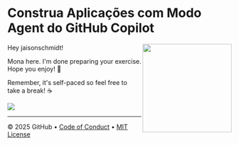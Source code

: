 # Construa Aplicações com Modo Agent do GitHub Copilot

<img src="https://octodex.github.com/images/Professortocat_v2.png" align="right" height="200px" />

Hey jaisonschmidt!

Mona here. I'm done preparing your exercise. Hope you enjoy! 💚

Remember, it's self-paced so feel free to take a break! ☕️

[![](https://img.shields.io/badge/Go%20to%20Exercise-%E2%86%92-1f883d?style=for-the-badge&logo=github&labelColor=197935)](https://github.com/jaisonschmidt/skills-build-applications-w-copilot-agent-mode4/issues/1)

---

&copy; 2025 GitHub &bull; [Code of Conduct](https://www.contributor-covenant.org/version/2/1/code_of_conduct/code_of_conduct.md) &bull; [MIT License](https://gh.io/mit)

